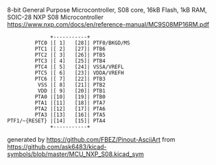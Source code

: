 8-bit General Purpose Microcontroller, S08 core, 16kB Flash, 1kB RAM, SOIC-28
NXP S08 Microcontroller
https://www.nxp.com/docs/en/reference-manual/MC9S08MP16RM.pdf


	              +-----------+
	         PTC0 |[ 1]   [28]| PTF0/BKGD/MS
	         PTC1 |[ 2]   [27]| PTB6
	         PTC2 |[ 3]   [26]| PTB5
	         PTC3 |[ 4]   [25]| PTB4
	         PTC4 |[ 5]   [24]| VSSA/VREFL
	         PTC5 |[ 6]   [23]| VDDA/VREFH
	         PTC6 |[ 7]   [22]| PTB3
	          VSS |[ 8]   [21]| PTB2
	          VDD |[ 9]   [20]| PTB1
	         PTA0 |[10]   [19]| PTB0
	         PTA1 |[11]   [18]| PTA7
	         PTA2 |[12]   [17]| PTA6
	         PTA3 |[13]   [16]| PTA5
	PTF1/~{RESET} |[14]   [15]| PTA4
	              +-----------+


generated by https://github.com/FBEZ/Pinout-AsciiArt from https://github.com/ask6483/kicad-symbols/blob/master/MCU_NXP_S08.kicad_sym